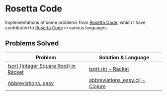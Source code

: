 # Rosetta Code
Implementations of some problems from [Rosetta Code](http://rosettacode.org/wiki/Rosetta_Code),
which I have contributed to [Rosetta Code](http://rosettacode.org/wiki/Rosetta_Code) in various languages.

## Problems Solved

| Problem | Solution & Language |
|--|--|
| [Isqrt (Integer Square Root) in Racket](http://rosettacode.org/wiki/Isqrt_(integer_square_root)_of_X) |  [isqrt.rkt - Racket](src/isqrt.rkt) |
| [Abbreviations, easy](https://rosettacode.org/wiki/Abbreviations,_easy) |[abbreviations_easy.clj - Clojure](src/abbreviations_easy.clj)

